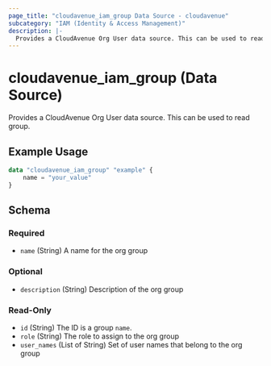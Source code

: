 ```yaml
---
page_title: "cloudavenue_iam_group Data Source - cloudavenue"
subcategory: "IAM (Identity & Access Management)"
description: |-
  Provides a CloudAvenue Org User data source. This can be used to read group.
---
```


# cloudavenue_iam_group (Data Source)

Provides a CloudAvenue Org User data source. This can be used to read group.

## Example Usage

```terraform
data "cloudavenue_iam_group" "example" {
	name = "your_value"
}
```

<!-- schema generated by tfplugindocs -->
## Schema

### Required

- `name` (String) A name for the org group

### Optional

- `description` (String) Description of the org group

### Read-Only

- `id` (String) The ID is a group `name`.
- `role` (String) The role to assign to the org group
- `user_names` (List of String) Set of user names that belong to the org group

